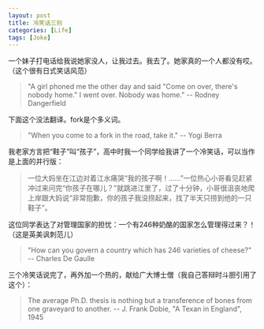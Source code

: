 ```yaml
---
layout: post
title: 冷笑话三则
categories: [Life]
tags: [Joke]
---
```


一个妹子打电话给我说她家没人，让我过去。我去了。她家真的一个人都没有哎。（这个很有日式笑话风范）

> "A girl phoned me the other day and said "Come on over, there's nobody home." I went over. Nobody was home." -- Rodney Dangerfield

下面这个没法翻译。fork是个多义词。

> "When you come to a fork in the road, take it." -- Yogi Berra

我老家方言把“鞋子”叫“孩子”，高中时我一个同学给我讲了一个冷笑话，可以当作是上面的并行版：

> 一位大妈坐在江边对着江水痛哭“我的孩子啊！……”一位热心小哥看见赶紧冲过来问完“你孩子在哪儿？”就跳进江里了，过了十分钟，小哥很沮丧地爬上岸跟大妈说“非常抱歉，你的孩子我没捞起来，找了半天只捞到他的一只鞋子”。

这位同学表达了对管理国家的担忧：一个有246种奶酪的国家怎么管理得过来？！（这是英美讽刺范儿）

> "How can you govern a country which has 246 varieties of cheese?" -- Charles De Gaulle

三个冷笑话说完了，再外加一个热的，献给广大博士僧（我自己答辩时斗胆引用了这个）：

> The average Ph.D. thesis is nothing but a transference of bones from one graveyard to another. -- J. Frank Dobie, "A Texan in England", 1945
